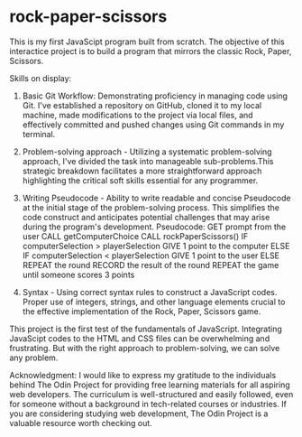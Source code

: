 # rock-paper-scissors

This is my first JavaScipt program built from scratch. The objective of this interactice project is to build a program that mirrors the classic Rock, Paper, Scissors.

Skills on display:
1. Basic Git Workflow: Demonstrating proficiency in managing code using Git. I've established a repository on GitHub, cloned it to my local machine, made modifications to the project via local files, and effectively committed and pushed changes using Git commands in my terminal.

2. Problem-solving approach - Utilizing a systematic problem-solving approach, I've divided the task into manageable sub-problems.This strategic breakdown facilitates a more straightforward approach highlighting the critical soft skills essential for any programmer.

3. Writing Pseudocode - Ability to write readable and concise Pseudocode at the initial stage of the problem-solving process. This simplifies the code construct and anticipates potential challenges that may arise during the program's development.
    Pseudocode:
        GET prompt from the user
        CALL getComputerChoice
        CALL rockPaperScissors()
            IF computerSelection > playerSelection
                    GIVE 1 point to the computer
            ELSE IF computerSelection < playerSelection
                    GIVE 1 point to the user
            ELSE
                    REPEAT the round
            RECORD the result of the round
        REPEAT the game until someone scores 3 points

4. Syntax - Using correct syntax rules to construct a JavaScript codes. Proper use of integers, strings, and other language elements crucial to the effective implementation of the Rock, Paper, Scissors game.

This project is the first test of the fundamentals of JavaScript. Integrating JavaScipt codes to the HTML and CSS files can be overwhelming and frustrating. But with the right approach to problem-solving, we can solve any problem.

Acknowledgment: I would like to express my gratitude to the individuals behind The Odin Project for providing free learning materials for all aspiring web developers. The curriculum is well-structured and easily followed, even for someone without a background in tech-related courses or industries. If you are considering studying web development, The Odin Project is a valuable resource worth checking out.